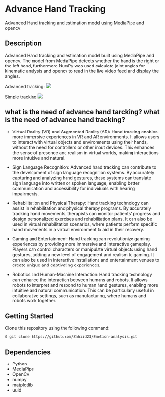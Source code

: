 # Advance Hand Tracking
Advanced Hand tracking and estimation model using MediaPipe and opencv

## Description

Advanced Hand tracking and estimation model built using MediaPipe and opencv. The model from MediaPipe detects whether the hand is the right or the left hand, furthermore NumPy was used calculate joint angles for kinematic analysis and opencv to read in the live video feed and display the angles.

Advanced tracking: 
![](https://github.com/Zahiid23/advance-hand-tracking/blob/main/Advancehandtracking.gif) 

Simple tracking
![](https://github.com/Zahiid23/advance-hand-tracking/blob/main/simpletracking.gif)


## what is the need of advance hand tarcking? what is the need of advance hand tracking?
* Virtual Reality (VR) and Augmented Reality (AR): Hand tracking enables more immersive experiences in VR and AR environments. It allows users to interact with virtual objects and environments using their hands, without the need for controllers or other input devices. This enhances the sense of presence and realism in virtual worlds, making interactions more intuitive and natural.

* Sign Language Recognition: Advanced hand tracking can contribute to the development of sign language recognition systems. By accurately capturing and analyzing hand gestures, these systems can translate sign language into written or spoken language, enabling better communication and accessibility for individuals with hearing impairments.

* Rehabilitation and Physical Therapy: Hand tracking technology can assist in rehabilitation and physical therapy programs. By accurately tracking hand movements, therapists can monitor patients' progress and design personalized exercises and rehabilitation plans. It can also be used in virtual rehabilitation scenarios, where patients perform specific hand movements in a virtual environment to aid in their recovery.

* Gaming and Entertainment: Hand tracking can revolutionize gaming experiences by providing more immersive and interactive gameplay. Players can control characters or manipulate virtual objects using hand gestures, adding a new level of engagement and realism to gaming. It can also be used in interactive installations and entertainment venues to create unique and captivating experiences.

* Robotics and Human-Machine Interaction: Hand tracking technology can enhance the interaction between humans and robots. It allows robots to interpret and respond to human hand gestures, enabling more intuitive and natural communication. This can be particularly useful in collaborative settings, such as manufacturing, where humans and robots work together.

## Getting Started

Clone this repository using the following command: </p>

```
$ git clone https://github.com/Zahiid23/Emotion-analysis.git

```
## Dependencies

* Python
* MediaPipe
* OpenCv
* numpy
* matplotlib
* uuid

